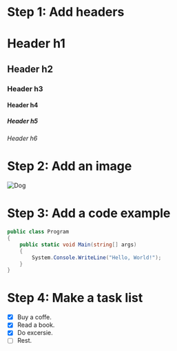 # **Step 1: Add headers**

# Header h1

## Header h2

### Header h3

#### Header h4

##### Header h5

###### Header h6


# **Step 2: Add an image**

![Dog](https://img.freepik.com/premium-photo/australian-shepherd-with-1-year-old-dog-portrait-isolated_191971-2368.jpg)


# **Step 3: Add a code example**

``` C#
public class Program
{
    public static void Main(string[] args)
    {
        System.Console.WriteLine("Hello, World!");
    }
}
```

# **Step 4: Make a task list**

- [x] Buy a coffe.
- [x] Read a book.
- [x] Do excersie.
- [ ] Rest.
